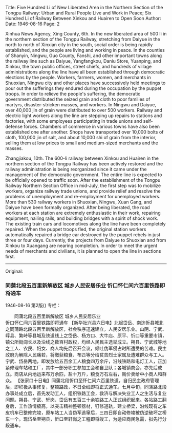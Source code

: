 Title: Five Hundred Li of New Liberated Area in the Northern Section of the Tongpu Railway: Urban and Rural People Live and Work in Peace; Six Hundred Li of Railway Between Xinkou and Huairen to Open Soon
Author:
Date: 1946-08-16
Page: 2

Xinhua News Agency, Xing County, 6th. In the new liberated area of 500 li in the northern section of the Tongpu Railway, stretching from Daiyue in the north to north of Xinxian city in the south, social order is being rapidly established, and the people are living and working in peace. In the counties of Shanyin, Ningwu, Guo County, Fanshi, and other important towns along the railway line such as Daiyue, Yangfangkou, Daniu Store, Yuanping, and Xinkou, the town public offices, street chiefs, and hundreds of village administrations along the line have all been established through democratic elections by the people. Workers, farmers, women, and merchants in Shuoxian, Ningwu city and other places have successively held meetings to pour out the sufferings they endured during the occupation by the puppet troops. In order to relieve the people's suffering, the democratic government distributed the seized grain and cloth to poor families of martyrs, disaster-stricken masses, and workers. In Ningwu and Daiyue, over 40,000 jin of grain were distributed to over 500 workers. Railway and electric light workers along the line are stepping up repairs to stations and factories, with some employees participating in trade unions and self-defense forces. Chambers of commerce in various towns have also been established one after another. Shops have transported over 10,000 bolts of cloth, 100,000 jin of salt, and about 10,000 shi of grain from the interior, selling them at low prices to small and medium-sized merchants and the masses.

Zhangjiakou, 10th. The 600-li railway between Xinkou and Huairen in the northern section of the Tongpu Railway has been actively restored and the railway administration is being reorganized since it came under the management of the democratic government. The entire line is expected to be officially opened to traffic soon. After the establishment of the Tongpu Railway Northern Section Office in mid-July, the first step was to mobilize workers, organize railway trade unions, and provide relief and resolve the problems of unemployment and re-employment for unemployed workers. More than 530 railway workers in Shuoxian, Ningwu, Xuan Gang, and Daiyue have been formally organized. After being liberated, the road workers at each station are extremely enthusiastic in their work, repairing equipment, nailing rails, and building bridges with a spirit of shock work. The existing train cars and locomotives along the line have been completely repaired. When the puppet troops fled, the original station workers automatically repaired a bridge car destroyed by the puppet rebels in just three or four days. Currently, the projects from Daiyue to Shuoxian and from Xinkou to Xuangang are nearing completion. In order to meet the urgent needs of merchants and civilians, it is planned to open the line in sections first.



<hr /> 

Original: 


### 同蒲北段五百里新解放区  城乡人民安居乐业  忻口怀仁间六百里铁路即将通车

1946-08-16
第2版()
专栏：

　　同蒲北段五百里新解放区
    城乡人民安居乐业       
    忻口怀仁间六百里铁路即将通车
    【新华社兴县六日电】北起岱岳、南迄忻县城北之同蒲路北段五百里新解放区，社会秩序迅速建立，人民安居乐业。山阴、宁武、崞县、繁峙等县城及铁道线上之岱岳、杨方口、大牛店、原平、忻口等重要市镇，镇公所街闾长以及沿线之数百村政权，均经人民民主选举成立。朔县、宁武城等地之工人、农民、妇女、商人均先后召开会议，倾吐伪军侵占时所遭受的苦难。民主政府为解除人民痛若，将缴获粮食、布匹等分给贫苦烈士家属及遭难群众与工人。宁武、岱岳两地，即发放给五百余工人粮食四万余斤，沿线铁路和电灯工人，正加紧修理车站和工厂，其中一部分职工参加工会和自卫队；各城镇商会，亦先后成立。商店从内地运来布万余匹，盐十万斤，粮食万石左右，贱价卖给中小商人和群众。
    【张家口十日电】同蒲北段忻口至怀仁间六百里铁道，自归民主政府管理后，即积极从事修复，整顿路政，不日全线即将正式通车。七月中旬，同蒲路北段办事处成立后，首先发动工人，组织铁路工会，救济与解决失业工人之生活与复业问题。朔县、宁武、轩岗、岱岳有五百三十余铁路工人正式组织起来。各站路工翻身后，工作热情极高，以突击精神整顿器材，钉修道轨，建立桥梁，沿线现有之车皮机车已整修完竣，原车站工人当伪军逃窜后，三四日即自动修竣被伪逆破坏之桥车一个。现岱岳至朔县，忻口至轩岗之工程即将竣工，为适应商民急需，拟先行分段通车。
